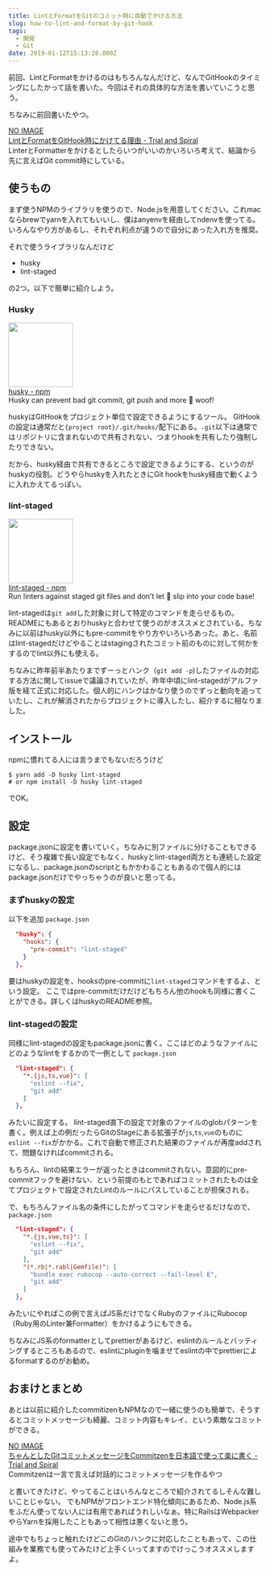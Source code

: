 ```yaml
---
title: LintとFormatをGitのコミット時に自動でかける方法
slug: how-to-lint-and-format-by-git-hook
tags:
  - 開発
  - Git
date: 2019-01-12T15:13:28.000Z
---
```


前回、LintとFormatをかけるのはもちろんなんだけど、なんでGitHookのタイミングにしたかって話を書いた。今回はそれの具体的な方法を書いていこうと思う。

ちなみに前回書いたやつ。
<div class="linkbox"><div class="linkbox_image"><a href="https://blog.solunita.net/why-lint-and-format-on-git-hook/" target="_blank" >NO IMAGE</a></div><div class="link_info"><div class="link_title"><a href="https://blog.solunita.net/why-lint-and-format-on-git-hook/" target="_blank" >LintとFormatをGitHook時にかけてる理由 - Trial and Spiral</a> </div><div class="link_description">LinterとFormatterをかけるとしたらいつがいいのかいろいろ考えて、結論から先に言えばGit commit時にしている。</div></div></div>

## 使うもの
まず使うNPMのライブラリを使うので、Node.jsを用意してください。これmacならbrewでyarnを入れてもいいし、僕はanyenvを経由してndenvを使ってる。いろんなやり方があるし、それぞれ利点が違うので自分にあった入れ方を推奨。

それで使うライブラリなんだけど
+ husky
+ lint-staged

の2つ。以下で簡単に紹介しよう。

### Husky

<div class="linkbox"><div class="linkbox_image"><a href="https://www.npmjs.com/package/husky" target="_blank" ><img src="https://static.npmjs.com/338e4905a2684ca96e08c7780fc68412.png" style="border: none;" width="128" /></a></div><div class="link_info"><div class="link_title"><a href="https://www.npmjs.com/package/husky" target="_blank" >husky - npm</a> </div><div class="link_description">Husky can prevent bad git commit, git push and more 🐶 woof!</div></div></div>

huskyはGitHookをプロジェクト単位で設定できるようにするツール。
GitHookの設定は通常だと`{project root}/.git/hooks/`配下にある。`.git`以下は通常ではリポジトリに含まれないので共有されない、つまりhookを共有したり強制したりできない。

だから、husky経由で共有できるところで設定できるようにする、というのがhuskyの役割。どうやらhuskyを入れたときにGit hookをhusky経由で動くように入れかえてるっぽい。

### lint-staged

<div class="linkbox"><div class="linkbox_image"><a href="https://www.npmjs.com/package/lint-staged" target="_blank" ><img src="https://static.npmjs.com/338e4905a2684ca96e08c7780fc68412.png" style="border: none;" width="128" /></a></div><div class="link_info"><div class="link_title"><a href="https://www.npmjs.com/package/lint-staged" target="_blank" >lint-staged - npm</a> </div><div class="link_description">Run linters against staged git files and don't let 💩 slip into your code base!</div></div></div>

lint-stagedは`git add`した対象に対して特定のコマンドを走らせるもの。READMEにもあるとおりhuskyと合わせて使うのがオススメとされている。ちなみに以前はhusky以外にもpre-commitをやり方やいろいろあった。あと、名前はlint-stagedだけどやることはstagingされたコミット前のものに対して何かをするのでlint以外にも使える。

ちなみに昨年前半あたりまでずーっとハンク（`git add -p`)したファイルの対応する方法に関してissueで議論されていたが、昨年中頃にlint-stagedがアルファ版を経て正式に対応した。個人的にハンクはかなり使うのでずっと動向を追っていたし、これが解消されたからプロジェクトに導入したし、紹介するに相なりました。

## インストール
npmに慣れてる人には言うまでもないだろうけど
```shell
$ yarn add -D husky lint-staged
# or npm install -D husky lint-staged
```
でOK。

## 設定
package.jsonに設定を書いていく。ちなみに別ファイルに分けることもできるけど、そう複雑で長い設定でもなく、huskyとlint-staged両方とも連続した設定になるし、package.jsonのscriptともかかわることもあるので個人的にはpackage.jsonだけでやっちゃうのが良いと思ってる。
### まずhuskyの設定
以下を追加
`package.json`
```json
  "husky": {
    "hooks": {
      "pre-commit": "lint-staged"
    }
  },
```
要はhuskyの設定を、hooksのpre-commitに`lint-staged`コマンドをするよ、という設定。
ここではpre-commitだけだけどもちろん他のhookも同様に書くことができる。詳しくはhuskyのREADME参照。

### lint-stagedの設定
同様にlint-stagedの設定もpackage.jsonに書く。ここはどのようなファイルにどのようなlintをするかので一例として
`package.json`
```json
  "lint-staged": {
    "*.{js,ts,vue}": [
      "eslint --fix",
      "git add"
    ]
  },
```
みたいに設定する。
lint-staged直下の設定で対象のファイルのglobパターンを書く。例えば上の例だったらGitのStageにある拡張子が`js`,`ts`,`vue`のものに`eslint --fix`がかかる。これで自動で修正された結果のファイルが再度addされて、問題なければcommitされる。

もちろん、lintの結果エラーが返ったときはcommitされない。意図的にpre-commitフックを避けない、という前提のもとであればコミットされたものは全てプロジェクトで設定されたLintのルールにパスしていることが担保される。

で、もちろんファイル名の条件にしたがってコマンドを走らせるだけなので、
`package.json`
```json
  "lint-staged": {
    "*.{js,vue,ts}": [
      "eslint --fix",
      "git add"
    ],
    "(*.rb|*.rabl|Gemfile)": [
      "bundle exec rubocop --auto-correct --fail-level E",
      "git add"
    ]
  },
```
みたいにやればこの例で言えばJS系だけでなくRubyのファイルにRubocop（Ruby用のLinter兼Formatter）をかけるようにもできる。

ちなみにJS系のformatterとしてprettierがあるけど、eslintのルールとバッティングするところもあるので、eslintにpluginを噛ませてeslintの中でprettierによるformatするのがお勧め。

## おまけとまとめ
あとは以前に紹介したcommitizenもNPMなので一緒に使うのも簡単で、そうするとコミットメッセージも綺麗、コミット内容もキレイ、という素敵なコミットができる。

<div class="linkbox"><div class="linkbox_image"><a href="https://blog.solunita.net/write-easy-neat-git-commit-message/" target="_blank" >NO IMAGE</a></div><div class="link_info"><div class="link_title"><a href="https://blog.solunita.net/write-easy-neat-git-commit-message/" target="_blank" >ちゃんとしたGitコミットメッセージをCommitzenを日本語で使って楽に書く - Trial and Spiral</a> </div><div class="link_description">Commitzenは一言で言えば対話的にコミットメッセージを作るやつ</div></div></div>

と書いてきたけど、やってることはいろんなところで紹介されてるしそんな難しいことじゃない。
でもNPMがフロントエンド特化傾向にあるため、Node.js系をふだん使ってない人には有用であればうれしいなぁ。特にRailsはWebpackerやらYarnを採用したこともあって相性は悪くないと思う。

途中でもちょっと触れたけどこのGitのハンクに対応したこともあって、この仕組みを業務でも使ってみたけど上手くいってますのでけっこうオススメしますよ。

